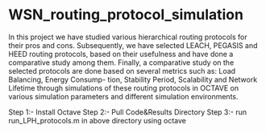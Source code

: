 # WSN_routing_protocol_simulation

In this project we have studied various hierarchical routing protocols for their
pros and cons. Subsequently, we have selected LEACH, PEGASIS and HEED
routing protocols, based on their usefulness and have done a comparative
study among them. Finally, a comparative study on the selected protocols are
done based on several metrics such as: Load Balancing, Energy Consump-
tion, Stability Period, Scalability and Network Lifetime through simulations
of these routing protocols in OCTAVE on various simulation parameters and
different simulation environments.

Step 1:- Install Octave
Step 2:- Pull Code&Results Directory
Step 3:- run run_LPH_protocols.m in above directory using octave
